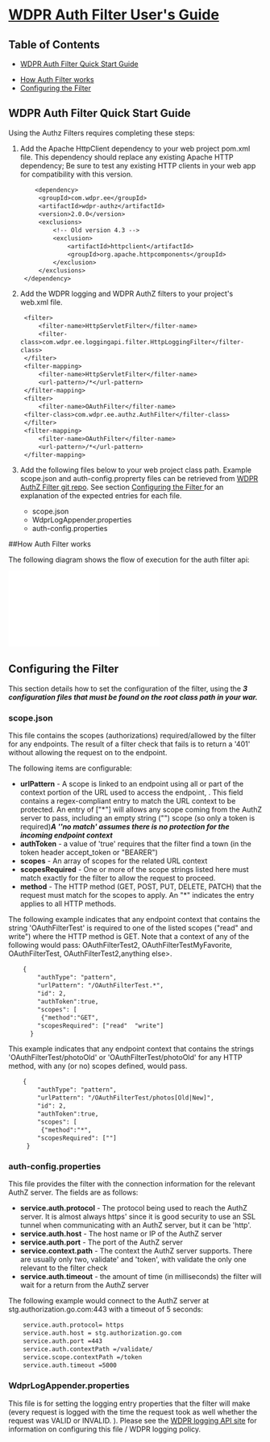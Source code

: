 #  <u>WDPR Auth Filter User's Guide</u>


## Table of Contents

* [WDPR Auth Filter Quick Start Guide](#quickstart)
- [How Auth Filter works](#how)
-  [Configuring the Filter](#config) 


## <a name="quickstart"></a>WDPR Auth Filter Quick Start Guide

Using the Authz Filters requires completing  these steps:

1. Add the Apache HttpClient dependency to your web project pom.xml file. This dependency should replace any existing Apache HTTP dependency; Be sure to test any existing HTTP clients in your web app for compatibility with this version.  
	
	       <dependency>
			<groupId>com.wdpr.ee</groupId>
			<artifactId>wdpr-authz</artifactId>
			<version>2.0.0</version>
			<exclusions>
                <!-- Old version 4.3 -->
			    <exclusion>
			        <artifactId>httpclient</artifactId>
			        <groupId>org.apache.httpcomponents</groupId>
			    </exclusion>
			</exclusions>
		</dependency> 


2. Add the WDPR logging and WDPR AuthZ filters to your project's web.xml file.

		<filter>
			<filter-name>HttpServletFilter</filter-name>
			<filter-class>com.wdpr.ee.loggingapi.filter.HttpLoggingFilter</filter-class>
		</filter>
		<filter-mapping>
			<filter-name>HttpServletFilter</filter-name>
			<url-pattern>/*</url-pattern>
		</filter-mapping>
		<filter>
			<filter-name>OAuthFilter</filter-name>
		<filter-class>com.wdpr.ee.authz.AuthFilter</filter-class>
		</filter>
		<filter-mapping>
			<filter-name>OAuthFilter</filter-name>
			<url-pattern>/*</url-pattern>
		</filter-mapping>

3. Add the following  files below to your web project class path. Example scope.json and auth-config.proprerty files can be retrieved from [WDPR AuthZ Filter git repo](https://github.disney.com/WDPR-RA-UI/Security-Filter/tree/shanghai/DemoApplication/src/main/resources). See section [Configuring the Filter ](#config)for an explanation of the expected entries for each file.

	* scope.json 
	* WdprLogAppender.properties
	* auth-config.properties
	
	
##<a name="how"></a>How Auth Filter works
	
	
The following diagram shows the flow of execution for the auth filter api:

![WDPR-Auth-Filter-Sequence-Diagram](./WDPR-Auth-Filter-Sequence-Diagram.pdf)

## <a name="config"></a>Configuring the Filter

This section details how to set the configuration of the filter, using the ***3 configuration files that must be found on the root class path in your war.***

### scope.json 

This file contains the scopes (authorizations)   required/allowed by the filter for any endpoints. The result  of a filter check that fails is to return a '401' without allowing  the request on to the endpoint. 

The following items are configurable:

* **urlPattern** - A scope is linked to an endpoint using all or part of the context portion of the  URL used to access the endpoint, .  This field contains a regex-compliant entry to match the  URL context to be protected.  An entry of ["*"] will allows any scope coming from the AuthZ server to pass, including an empty string ("") scope  (so only a token is required)***A ''no match' assumes there is no protection for the incoming endpoint context***
* **authToken** - a value of 'true' requires that the filter find a town (in the token header accept_token or "BEARER")
* **scopes** - An array of scopes for the related URL context
*  **scopesRequired** - One or more of the scope strings listed here must match exactly for the filter to allow the request to proceed.
*   **method** - The HTTP method (GET, POST, PUT, DELETE, PATCH) that the request must match for the scopes to apply. An "*" indicates the entry applies to all HTTP methods.

The following example indicates that any endpoint context that contains the string 'OAuthFilterTest' is required to one of the listed scopes ("read" and write") where the HTTP method is GET. Note that a context of any of the following would pass: OAuthFilterTest2, OAuthFilterTestMyFavorite, OAuthFilterTest, OAuthFilterTest2,anything else>.

		{
      		"authType": "pattern",
      		"urlPattern": "/OAuthFilterTest.*",
      		"id": 2,
      		"authToken":true,
      		"scopes": [
         	 {"method":"GET",
           	"scopesRequired": ["read"  "write"]
  		  }
      
This example indicates that any endpoint context that contains the strings 'OAuthFilterTest/photoOld' or  'OAuthFilterTest/photoOld' for any HTTP method, with any (or no) scopes defined, would pass. 

		{
      		"authType": "pattern",
      		"urlPattern": "/OAuthFilterTest/photos[Old|New]",
      		"id": 2,
      		"authToken":true,
      		"scopes": [
         	 {"method":"*",
           	"scopesRequired": [""]
    	 }
      
### auth-config.properties


This file provides the filter with the connection information for the relevant AuthZ server. The fields are as follows:

* **service.auth.protocol** - The protocol being used to reach the AuthZ server. It is almost always 
https' since it is good security to use an SSL tunnel when communicating with an AuthZ server, but it can be 'http'.
* **service.auth.host** - The host name or IP of the AuthZ server
* **service.auth.port** - The port of the AuthZ server
* **service.context.path** - The context the AuthZ server supports. There are usually only two, 
validate' and 'token', with validate the only one relevant to the filter check
* **service.auth.timeout** - the amount of time (in milliseconds) the filter will wait for a return from the AuthZ server 

The following example would connect to the AuthZ server at stg.authorization.go.com:443 with a timeout of 5 seconds:

		service.auth.protocol= https
		service.auth.host = stg.authorization.go.com
		service.auth.port =443
		service.auth.contextPath =/validate/
		service.scope.contextPath =/token
		service.auth.timeout =5000
		
### WdprLogAppender.properties

This file is for setting the logging entry properties that the filter will make (every request is logged with the time the request took as well whether the request was VALID or INVALID. ). Please see the [WDPR logging API site](https://github.disney.com/WDPR-RA/wdpr-loggingapi) for information on configuring this file / WDPR logging policy.

